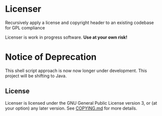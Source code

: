 # Licenser

Recursively apply a license and copyright header to an existing codebase for GPL compliance

Licenser is work in progress software. **Use at your own risk!**

# Notice of Deprecation

This shell script approach is now now longer under development. This project will be shifting to Java.

## License

Licenser is licensed under the GNU General Public License version 3, or (at your option) any later version. See [COPYING.md](./COPYING.md) for more details.
